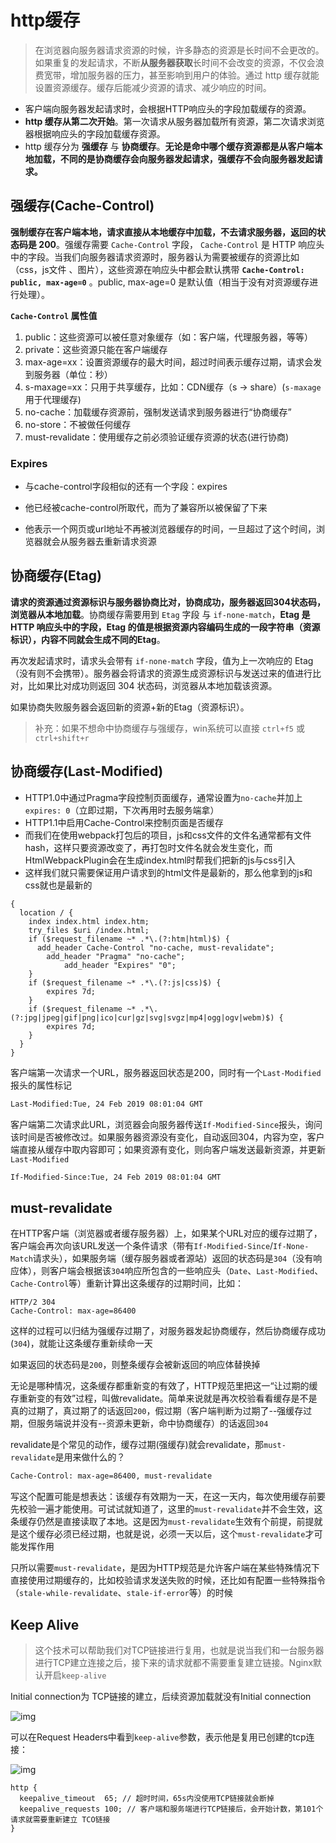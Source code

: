 # http缓存

> 在浏览器向服务器请求资源的时候，许多静态的资源是长时间不会更改的。如果重复的发起请求，不断**从服务器获取**长时间不会改变的资源，不仅会浪费宽带，增加服务器的压力，甚至影响到用户的体验。通过 http 缓存就能设置资源缓存。缓存后能减少资源的请求、减少响应的时间。

- 客户端向服务器发起请求时，会根据HTTP响应头的字段加载缓存的资源。
- **http 缓存从第二次开始**。第一次请求从服务器加载所有资源，第二次请求浏览器根据响应头的字段加载缓存资源。
- http 缓存分为 **强缓存** 与 **协商缓存**。**无论是命中哪个缓存资源都是从客户端本地加载，不同的是协商缓存会向服务器发起请求，强缓存不会向服务器发起请求。**

## **强缓存(Cache-Control)**

**强制缓存在客户端本地，请求直接从本地缓存中加载，不去请求服务器，返回的状态码是 200**。强缓存需要 `Cache-Control` 字段， `Cache-Control` 是 HTTP 响应头中的字段。当我们向服务器请求资源时，服务器认为需要被缓存的资源比如（css，js文件 、图片），这些资源在响应头中都会默认携带 **`Cache-Control: public, max-age=0`** 。public, max-age=0 是默认值（相当于没有对资源缓存进行处理）。

**`Cache-Control` 属性值**

1. public：这些资源可以被任意对象缓存（如：客户端，代理服务器，等等）
2. private：这些资源只能在客户端缓存
3. max-age=xx：设置资源缓存的最大时间，超过时间表示缓存过期，请求会发到服务器（单位：秒）
4. s-maxage=xx：只用于共享缓存，比如：CDN缓存（s -> share）(`s-maxage` 用于代理缓存)
5. no-cache：加载缓存资源前，强制发送请求到服务器进行“协商缓存”
6. no-store：不被做任何缓存
7. must-revalidate：使用缓存之前必须验证缓存资源的状态(进行协商)

### Expires

- 与cache-control字段相似的还有一个字段：expires

- 他已经被cache-control所取代，而为了兼容所以被保留了下来

- 他表示一个网页或url地址不再被浏览器缓存的时间，一旦超过了这个时间，浏览器就会从服务器去重新请求资源

## **协商缓存(Etag)**

**请求的资源通过资源标识与服务器协商比对，协商成功，服务器返回304状态码，浏览器从本地加载**。协商缓存需要用到 `Etag` 字段 与 `if-none-match`，**Etag 是 HTTP 响应头中的字段，Etag 的值是根据资源内容编码生成的一段字符串（资源标识），内容不同就会生成不同的Etag**。

再次发起请求时，请求头会带有 `if-none-match` 字段，值为上一次响应的 Etag（没有则不会携带）。服务器会将请求的资源生成资源标识与发送过来的值进行比对，比如果比对成功则返回 304 状态码，浏览器从本地加载该资源。

如果协商失败服务器会返回新的资源+新的Etag（资源标识）。

> 补充：如果不想命中协商缓存与强缓存，win系统可以直接 `ctrl+f5` 或 `ctrl+shift+r`

## 协商缓存(Last-Modified)

- HTTP1.0中通过Pragma字段控制页面缓存，通常设置为`no-cache`并加上`expires: 0`（立即过期，下次再用时去服务端拿）
- HTTP1.1中启用Cache-Control来控制页面是否缓存
- 而我们在使用webpack打包后的项目，js和css文件的文件名通常都有文件hash，这样只要资源改变了，再打包时文件名就会发生变化，而HtmlWebpackPlugin会在生成index.html时帮我们把新的js与css引入
- 这样我们就只需要保证用户请求到的html文件是最新的，那么他拿到的js和css就也是最新的

```nginx
{
  location / {
    index index.html index.htm;
    try_files $uri /index.html;
    if ($request_filename ~* .*\.(?:htm|html)$) {
      add_header Cache-Control "no-cache, must-revalidate";
	  	add_header "Pragma" "no-cache";
	 		add_header "Expires" "0";
    }
    if ($request_filename ~* .*\.(?:js|css)$) {
        expires 7d;
    }
    if ($request_filename ~* .*\.(?:jpg|jpeg|gif|png|ico|cur|gz|svg|svgz|mp4|ogg|ogv|webm)$) {
        expires 7d;
    }
  }
}
```

客户端第一次请求一个URL，服务器返回状态是200，同时有一个`Last-Modified`报头的属性标记

```txt
Last-Modified:Tue, 24 Feb 2019 08:01:04 GMT
```

客户端第二次请求此URL，浏览器会向服务器传送`If-Modified-Since`报头，询问该时间是否被修改过。如果服务器资源没有变化，自动返回304，内容为空，客户端直接从缓存中取内容即可；如果资源有变化，则向客户端发送最新资源，并更新`Last-Modified`

```txt
If-Modified-Since:Tue, 24 Feb 2019 08:01:04 GMT
```

## must-revalidate

在HTTP客户端（浏览器或者缓存服务器）上，如果某个URL对应的缓存过期了，客户端会再次向该URL发送一个条件请求（带有`If-Modified-Since`/`If-None-Match`请求头），如果服务端（缓存服务器或者源站）返回的状态码是`304`（没有响应体），则客户端会根据该`304`响应所包含的一些响应头（`Date`、`Last-Modified`、`Cache-Control`等）重新计算出这条缓存的过期时间，比如：

```text
HTTP/2 304
Cache-Control: max-age=86400
```

这样的过程可以归结为强缓存过期了，对服务器发起协商缓存，然后协商缓存成功(`304`)，就能让这条缓存重新续命一天

如果返回的状态码是`200`，则整条缓存会被新返回的响应体替换掉

无论是哪种情况，这条缓存都重新变的有效了，HTTP规范里把这一“让过期的缓存重新变的有效”过程，叫做revalidate。简单来说就是再次校验看看缓存是不是真的过期了，真过期了的话返回`200`，假过期（客户端判断为过期了--强缓存过期，但服务端说并没有--资源未更新，命中协商缓存）的话返回`304`

revalidate是个常见的动作，缓存过期(强缓存)就会revalidate，那`must-revalidate`是用来做什么的？

```txt
Cache-Control: max-age=86400, must-revalidate
```

写这个配置可能是想表达：该缓存有效期为一天，在这一天内，每次使用缓存前要先校验一遍才能使用。可试试就知道了，这里的`must-revalidate`并不会生效，这条缓存仍然是直接读取了本地。这是因为`must-revalidate`生效有个前提，前提就是这个缓存必须已经过期，也就是说，必须一天以后，这个`must-revalidate`才可能发挥作用

只所以需要`must-revalidate`，是因为HTTP规范是允许客户端在某些特殊情况下直接使用过期缓存的，比如校验请求发送失败的时候，还比如有配置一些特殊指令（`stale-while-revalidate`、`stale-if-error`等）的时候

## Keep Alive

> 这个技术可以帮助我们对TCP链接进行复用，也就是说当我们和一台服务器进行TCP建立连接之后，接下来的请求就都不需要重复建立链接。Nginx默认开启`keep-alive`

Initial connection为 TCP链接的建立，后续资源加载就没有Initial connection

![img](https://cdn.jsdelivr.net/gh/ilmangoi/imgRepo@main/img-2/461c1dc07e23da2dbec0c83d0f488438.png)

可以在Request Headers中看到`keep-alive`参数，表示他是复用已创建的tcp连接：

![img](https://cdn.jsdelivr.net/gh/ilmangoi/imgRepo@main/img-2/0b936e48c27e60c766a4dc5bcba1f37a.png)

```nginx
http {
  keepalive_timeout  65; // 超时时间，65s内没使用TCP链接就会断掉
  keepalive_requests 100; // 客户端和服务端进行TCP链接后，会开始计数，第101个请求就需要重新建立 TCO链接
}
```

